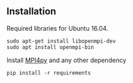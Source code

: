 ## Installation

Required libraries for Ubuntu 16.04.

```
sudo apt-get install libopenmpi-dev
sudo apt install openmpi-bin
```

Install [MPI4py](https://pypi.python.org/pypi/mpi4py) and any other dependency

```
pip install -r requirements
```
